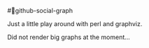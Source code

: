 #github-social-graph

Just a little play around with perl and graphviz.

Did not render big graphs at the moment...
